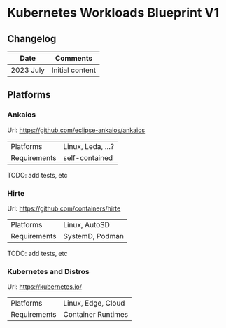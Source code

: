 # Kubernetes Workloads Blueprint V1

## Changelog

| Date      | Comments           |
| ----------| ------------------ |
| 2023 July | Initial content    |

## Platforms

### Ankaios

Url: https://github.com/eclipse-ankaios/ankaios

|              |                   |
| -------------|------------------ |
| Platforms    | Linux, Leda, ...? |
| Requirements | self-contained    |

TODO: add tests, etc

### Hirte

Url: https://github.com/containers/hirte

|               |                    |
| --------------|------------------- |
| Platforms     | Linux, AutoSD      |
| Requirements  | SystemD, Podman    | 

TODO: add tests, etc

### Kubernetes and Distros

Url: https://kubernetes.io/

|               |                    |
| --------------|------------------- |
| Platforms     | Linux, Edge, Cloud |
| Requirements  | Container Runtimes | 


